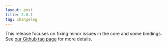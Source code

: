 ```yaml
---
layout: post
title: 2.0.1
tag: changelog
---
```


This release focuses on fixing minor issues in the core and some bindings. See [our Github tag page](https://github.com/unicorn-engine/unicorn/releases/tag/2.0.1) for more details.

